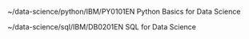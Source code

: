
~/data-science/python/IBM/PY0101EN
Python Basics for Data Science

~/data-science/sql/IBM/DB0201EN
SQL for Data Science